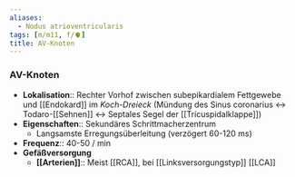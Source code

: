 ```yaml
---
aliases:
  - Nodus atrioventricularis
tags: [m/m11, f/🫀]
title: AV-Knoten
---
```

### AV-Knoten
- **Lokalisation**:: Rechter Vorhof zwischen subepikardialem Fettgewebe und [[Endokard]] im *Koch-Dreieck* (Mündung des Sinus coronarius ↔ Todaro-[[Sehnen]] ↔ Septales Segel der [[Tricuspidalklappe]])
- **Eigenschaften**:: Sekundäres Schrittmacherzentrum
	- Langsamste Erregungsüberleitung (verzögert 60-120 ms)
- **Frequenz**:: 40-50 / min
- **Gefäßversorgung**
	- **[[Arterien]]**:: Meist [[RCA]], bei [[Linksversorgungstyp]] [[LCA]]